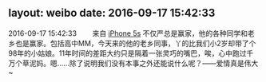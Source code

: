 layout: weibo
date: 2016-09-17 15:42:33
---
2016-09-17 15:42:33  &nbsp;&nbsp;&nbsp;&nbsp;&nbsp;&nbsp; 来自 <a href="sinaweibo://customweibosource" rel="nofollow">iPhone 5s</a>
不仅严总是赢家，他的各种同学和老乡也是赢家。包括高中MM，今天来的他的老乡同事，丫的比我们小2岁却带了个98年的小姑娘。11年时间的差距大约只是隔着一张灵巧的嘴巴，唉，心中跑过千万个草泥妈。嗯……除了说明我们没有本事之外还能说什么呢？——爱情真是伟大~ ​​​
